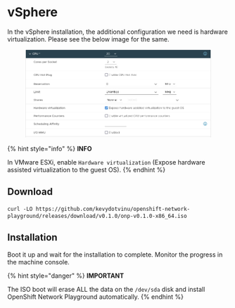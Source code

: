 # vSphere

In the vSphere installation, the additional configuration we need is hardware virtualization. Please see the below image for the same.

<figure><img src="../.gitbook/assets/image (1).png" alt=""><figcaption></figcaption></figure>

{% hint style="info" %}
**INFO**

In VMware ESXi, enable `Hardware virtualization` (Expose hardware assisted virtualization to the guest OS).
{% endhint %}

## Download

```
curl -LO https://github.com/kevydotvinu/openshift-network-playground/releases/download/v0.1.0/onp-v0.1.0-x86_64.iso
```

## Installation

Boot it up and wait for the installation to complete. Monitor the progress in the machine console.

{% hint style="danger" %}
**IMPORTANT**

The ISO boot will erase ALL the data on the `/dev/sda` disk and install OpenShift Network Playground automatically.
{% endhint %}
